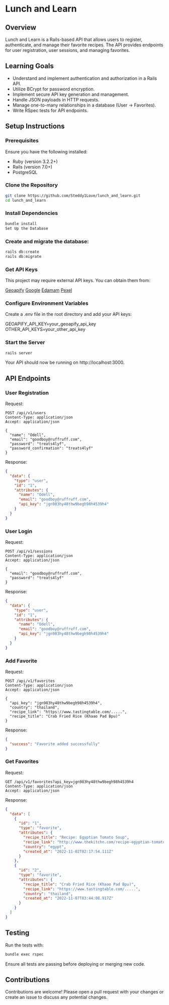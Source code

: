 # Lunch and Learn
## Overview
Lunch and Learn is a Rails-based API that allows users to register, authenticate, and manage their favorite recipes. The API provides endpoints for user registration, user sessions, and managing favorites.

## Learning Goals
- Understand and implement authentication and authorization in a Rails API.
- Utilize BCrypt for password encryption.
- Implement secure API key generation and management.
- Handle JSON payloads in HTTP requests.
- Manage one-to-many relationships in a database (User -> Favorites).
- Write RSpec tests for API endpoints.

## Setup Instructions
### Prerequisites
Ensure you have the following installed:

- Ruby (version 3.2.2+)
- Rails (version 7.0+)
- PostgreSQL

### Clone the Repository
```bash
git clone https://github.com/Steddy1Love/lunch_and_learn.git
cd lunch_and_learn
```

### Install Dependencies
```bash
bundle install
Set Up the Database
```
### Create and migrate the database:
```bash
rails db:create
rails db:migrate
```

### Get API Keys
This project may require external API keys. You can obtain them from:

[Geoapify](https://www.geoapify.com/)
[Google](https://console.cloud.google.com/apis/library?pli=1)
[Edamam](https://developer.edamam.com/edamam-docs-recipe-api)
[Pexel](https://www.pexels.com/api/documentation/?#photos-search)

### Configure Environment Variables
Create a .env file in the root directory and add your API keys:

GEOAPIFY_API_KEY=your_geoapify_api_key
OTHER_API_KEYS=your_other_api_key

### Start the Server
```bash
rails server
```
Your API should now be running on http://localhost:3000.

## API Endpoints
### User Registration
Request:

```http
POST /api/v1/users
Content-Type: application/json
Accept: application/json

{
  "name": "Odell",
  "email": "goodboy@ruffruff.com",
  "password": "treats4lyf",
  "password_confirmation": "treats4lyf"
}
```
Response:

```json
{
  "data": {
    "type": "user",
    "id": "1",
    "attributes": {
      "name": "Odell",
      "email": "goodboy@ruffruff.com",
      "api_key": "jgn983hy48thw9begh98h4539h4"
    }
  }
}
```
### User Login
Request:

```http
POST /api/v1/sessions
Content-Type: application/json
Accept: application/json

{
  "email": "goodboy@ruffruff.com",
  "password": "treats4lyf"
}
```
Response:

```json
{
  "data": {
    "type": "user",
    "id": "1",
    "attributes": {
      "name": "Odell",
      "email": "goodboy@ruffruff.com",
      "api_key": "jgn983hy48thw9begh98h4539h4"
    }
  }
}
```
### Add Favorite
Request:

```http
POST /api/v1/favorites
Content-Type: application/json
Accept: application/json

{
  "api_key": "jgn983hy48thw9begh98h4539h4",
  "country": "thailand",
  "recipe_link": "https://www.tastingtable.com/.....",
  "recipe_title": "Crab Fried Rice (Khaao Pad Bpu)"
}
```
Response:

```json
{
  "success": "Favorite added successfully"
}
```
### Get Favorites
Request:

```http
GET /api/v1/favorites?api_key=jgn983hy48thw9begh98h4539h4
Content-Type: application/json
Accept: application/json
```
Response:

```json
{
  "data": [
    {
      "id": "1",
      "type": "favorite",
      "attributes": {
        "recipe_title": "Recipe: Egyptian Tomato Soup",
        "recipe_link": "http://www.thekitchn.com/recipe-egyptian-tomato-soup-weeknight....",
        "country": "egypt",
        "created_at": "2022-11-02T02:17:54.111Z"
      }
    },
    {
      "id": "2",
      "type": "favorite",
      "attributes": {
        "recipe_title": "Crab Fried Rice (Khaao Pad Bpu)",
        "recipe_link": "https://www.tastingtable.com/.....",
        "country": "thailand",
        "created_at": "2022-11-07T03:44:08.917Z"
      }
    }
  ]
}
```
## Testing
Run the tests with:

```bash
bundle exec rspec
```

Ensure all tests are passing before deploying or merging new code.

## Contributions
Contributions are welcome! Please open a pull request with your changes or create an issue to discuss any potential changes.

